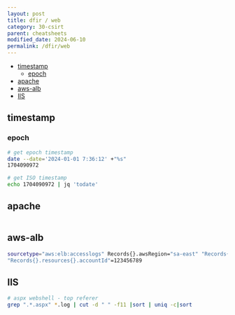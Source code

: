 ```yaml
---
layout: post
title: dfir / web
category: 30-csirt
parent: cheatsheets
modified_date: 2024-06-10
permalink: /dfir/web
---
```


<!-- vscode-markdown-toc -->
* [timestamp](#timestamp)
	* [epoch](#epoch)
* [apache](#apache)
* [aws-alb](#aws-alb)
* [IIS](#IIS)

<!-- vscode-markdown-toc-config
	numbering=false
	autoSave=true
	/vscode-markdown-toc-config -->
<!-- /vscode-markdown-toc -->

## <a name='timestamp'></a>timestamp

### <a name='epoch'></a>epoch
```bash
# get epoch timestamp 
date --date='2024-01-01 7:36:12' +"%s"
1704090972

# get ISO timestamp
echo 1704090972 | jq 'todate'
```

## <a name='aws-alb'></a>apache
```sh
```

## <a name='aws-alb'></a>aws-alb
```sh
sourcetype="aws:elb:accesslogs" Records{}.awsRegion="sa-east" "Records{}.eventSource"="elasticloadbalancing.amazonaws.com"
"Records{}.resources{}.accountId"=123456789
```

## <a name='IIS'></a>IIS
```sh
# aspx webshell - top referer 
grep ".*.aspx" *.log | cut -d " " -f11 |sort | uniq -c|sort
```

